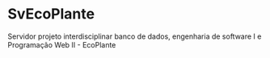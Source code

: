 # SvEcoPlante
Servidor projeto interdisciplinar banco de dados, engenharia de software I e Programação Web II - EcoPlante
